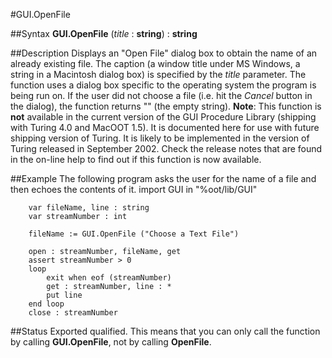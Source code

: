 
#GUI.OpenFile

##Syntax
**GUI.OpenFile** (*title* : **string**) : **string**

##Description
Displays an "Open File" dialog box to obtain the name of an already existing file. The caption (a window title under MS Windows, a string in a Macintosh dialog box) is specified by the *title* parameter. The function uses a dialog box specific to the operating system the program is being run on.
If the user did not choose a file (i.e. hit the *Cancel* button in the dialog), the function returns "" (the empty string).
**Note**: This function is **not** available in the current version of the GUI Procedure Library (shipping with Turing 4.0 and MacOOT 1.5). It is documented here for use with future shipping version of Turing. It is likely to be implemented in the version of Turing released in September 2002. Check the release notes that are found in the on-line help to find out if this function is now available.

##Example
The following program asks the user for the name of a file and then echoes the contents of it.
        import GUI in "%oot/lib/GUI"
        
        var fileName, line : string
        var streamNumber : int
        
        fileName := GUI.OpenFile ("Choose a Text File")
        
        open : streamNumber, fileName, get
        assert streamNumber > 0
        loop
            exit when eof (streamNumber)
            get : streamNumber, line : *
            put line
        end loop
        close : streamNumber
##Status
Exported qualified.
This means that you can only call the function by calling **GUI.OpenFile**, not by calling **OpenFile**.
